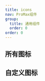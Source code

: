 ```yaml
---
title: icons
nav: ProMax组件
group:
  title: 通用组件
  order: 0
order: 0
---
```


## 所有图标

<code src="./demos/icons/demo1.tsx"></code>

## 自定义图标

<code src="./demos/icons/demo2.tsx"></code>

